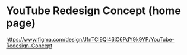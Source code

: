 # YouTube Redesign Concept (home page)

https://www.figma.com/design/JfnTCl9Ql46jC6PdY9k9YP/YouTube-Redesign-Concept